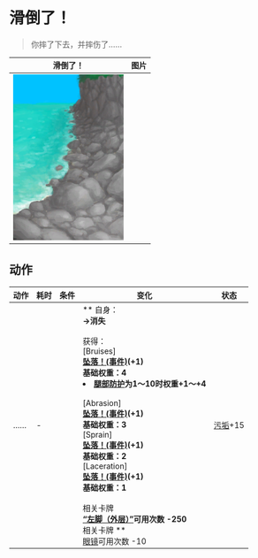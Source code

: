 # 滑倒了！  
> 你摔了下去，并摔伤了……  
  
  滑倒了！  |   图片   
 ----  |  ----:   
   |  <img decoding="async" src="Sprite/RockyBeach.png" href="a.md" style="max-width:300px;max-height:300px;">   
  
## 动作  
动作  |  耗时  |  条件  |  变化  |  状态  
----  |  ----  |  ----  |  ----  |  ----  
……<br>  |  -  |    |  ** 自身：**<br>→消失<br><br>** 获得： **<br>** [Bruises]  **<br>  [坠落！(事件)](Event_FallBruise.md)(+1)<br>基础权重：4<li>[腿部防护](LegProtection.md)为1～10时权重+1～+4</li><br>** [Abrasion]  **<br>  [坠落！(事件)](Event_FallAbrasion.md)(+1)<br>基础权重：3<br>** [Sprain]  **<br>  [坠落！(事件)](Event_FallSprains.md)(+1)<br>基础权重：2<br>** [Laceration]  **<br>  [坠落！(事件)](Event_FallLaceration.md)(+1)<br>基础权重：1<br><br>** 相关卡牌 **<br>[“左脚（外层）”](tag_OuterFeet.md)可用次数  -250<br>** 相关卡牌 **<br>[眼镜](Glasses.md)可用次数  -10  |  [污垢](Filth.md)+15  


<script>document.title="滑倒了！ - 卡牌生存百科 Card Survival Wiki";</script>